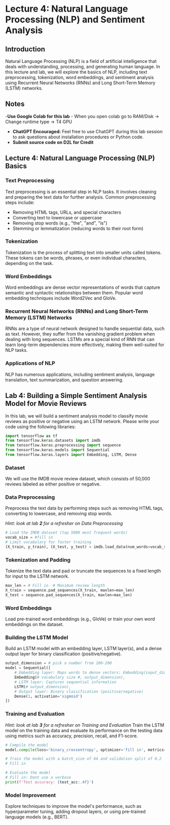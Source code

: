 # Lecture 4: Natural Language Processing (NLP) and Sentiment Analysis

## Introduction
Natural Language Processing (NLP) is a field of artificial intelligence that deals with understanding, processing, and generating human language. In this lecture and lab, we will explore the basics of NLP, including text preprocessing, tokenization, word embeddings, and sentiment analysis using Recurrent Neural Networks (RNNs) and Long Short-Term Memory (LSTM) networks.

## Notes

-**Use Google Colab for this lab**
    - When you open colab go to RAM/Disk -> Change runtime type -> T4 GPU
- **ChatGPT Encouraged:** Feel free to use ChatGPT during this lab session to ask questions about installation procedures or Python code.
- **Submit source code on D2L for Credit**

## Lecture 4: Natural Language Processing (NLP) Basics

### Text Preprocessing
Text preprocessing is an essential step in NLP tasks. It involves cleaning and preparing the text data for further analysis. Common preprocessing steps include:
- Removing HTML tags, URLs, and special characters
- Converting text to lowercase or uppercase
- Removing stop words (e.g., "the", "and", "is")
- Stemming or lemmatization (reducing words to their root form)

### Tokenization
Tokenization is the process of splitting text into smaller units called tokens. These tokens can be words, phrases, or even individual characters, depending on the task.

### Word Embeddings
Word embeddings are dense vector representations of words that capture semantic and syntactic relationships between them. Popular word embedding techniques include Word2Vec and GloVe.

### Recurrent Neural Networks (RNNs) and Long Short-Term Memory (LSTM) Networks
RNNs are a type of neural network designed to handle sequential data, such as text. However, they suffer from the vanishing gradient problem when dealing with long sequences. LSTMs are a special kind of RNN that can learn long-term dependencies more effectively, making them well-suited for NLP tasks.

### Applications of NLP
NLP has numerous applications, including sentiment analysis, language translation, text summarization, and question answering.

## Lab 4: Building a Simple Sentiment Analysis Model for Movie Reviews
In this lab, we will build a sentiment analysis model to classify movie reviews as positive or negative using an LSTM network. Please write your code using the following libraries:

```python
import tensorflow as tf
from tensorflow.keras.datasets import imdb
from tensorflow.keras.preprocessing import sequence
from tensorflow.keras.models import Sequential
from tensorflow.keras.layers import Embedding, LSTM, Dense
```

### Dataset
We will use the IMDB movie review dataset, which consists of 50,000 reviews labeled as either positive or negative.

### Data Preprocessing
Preprocess the text data by performing steps such as removing HTML tags, converting to lowercase, and removing stop words.

*Hint: look at lab **2** for a refresher on Data Preprocessing*
```python
# Load the IMDB dataset (top 5000 most frequent words)
vocab_size = #fill in
# Limit vocabulary for faster training
(X_train, y_train), (X_test, y_test) = imdb.load_data(num_words=vocab_size)
```

### Tokenization and Padding
Tokenize the text data and pad or truncate the sequences to a fixed length for input to the LSTM network.

```python
max_len = # Fill in  # Maximum review length
X_train = sequence.pad_sequences(X_train, maxlen=max_len)
X_test = sequence.pad_sequences(X_train, maxlen=max_len)
```

### Word Embeddings
Load pre-trained word embeddings (e.g., GloVe) or train your own word embeddings on the dataset.

### Building the LSTM Model
Build an LSTM model with an embedding layer, LSTM layer(s), and a dense output layer for binary classification (positive/negative).

```python
output_dimension = # pick a number from 100-200
model = Sequential([
    # Embedding layer: Maps words to dense vectors: Embedding(input_dimension, output_dimension)
    Embedding(# vocabulary size #, output_dimension), 
    # LSTM layer: Captures sequential information
    LSTM(# output_dimension),  
    # Output layer: Binary classification (positive/negative)
    Dense(1, activation='sigmoid')  
])
```

### Training and Evaluation
*Hint: look at lab **3** for a refresher on Training and Evaluation*
Train the LSTM model on the training data and evaluate its performance on the testing data using metrics such as accuracy, precision, recall, and F1-score.

```python
# Compile the model
model.compile(loss='binary_crossentropy', optimizer='fill in', metrics=['fill in'])

# Train the model with a batch_size of 64 and validation split of 0.2
# Fill in

# Evaluate the model
# Fill in: Dont use a verbose
print(f'Test accuracy: {test_acc:.4f}')
```

### Model Improvement
Explore techniques to improve the model's performance, such as hyperparameter tuning, adding dropout layers, or using pre-trained language models (e.g., BERT).
